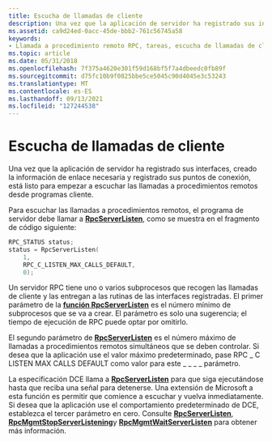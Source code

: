 ```yaml
---
title: Escucha de llamadas de cliente
description: Una vez que la aplicación de servidor ha registrado sus interfaces, creado la información de enlace necesaria y registrado sus puntos de conexión, está listo para empezar a escuchar las llamadas a procedimientos remotos desde programas cliente.
ms.assetid: ca9d24ed-0acc-45de-bbb2-761c56745a58
keywords:
- Llamada a procedimiento remoto RPC, tareas, escucha de llamadas de cliente
ms.topic: article
ms.date: 05/31/2018
ms.openlocfilehash: 7f375a4620e301f59d168bf5f7a4dbeedc0fb89f
ms.sourcegitcommit: d75fc10b9f0825bbe5ce5045c90d4045e3c53243
ms.translationtype: MT
ms.contentlocale: es-ES
ms.lasthandoff: 09/13/2021
ms.locfileid: "127244538"
---
```

# <a name="listening-for-client-calls"></a>Escucha de llamadas de cliente

Una vez que la aplicación de servidor ha registrado sus interfaces, creado la información de enlace necesaria y registrado sus puntos de conexión, está listo para empezar a escuchar las llamadas a procedimientos remotos desde programas cliente.

Para escuchar las llamadas a procedimientos remotos, el programa de servidor debe llamar a [**RpcServerListen**](/windows/desktop/api/Rpcdce/nf-rpcdce-rpcserverlisten), como se muestra en el fragmento de código siguiente:


```C++
RPC_STATUS status;
status = RpcServerListen(
    1,
    RPC_C_LISTEN_MAX_CALLS_DEFAULT,
    0);
```



Un servidor RPC tiene uno o varios subprocesos que recogen las llamadas de cliente y las entregan a las rutinas de las interfaces registradas. El primer parámetro de la [**función RpcServerListen**](/windows/desktop/api/Rpcdce/nf-rpcdce-rpcserverlisten) es el número mínimo de subprocesos que se va a crear. El parámetro es solo una sugerencia; el tiempo de ejecución de RPC puede optar por omitirlo.

El segundo parámetro de [**RpcServerListen**](/windows/desktop/api/Rpcdce/nf-rpcdce-rpcserverlisten) es el número máximo de llamadas a procedimientos remotos simultáneos que se deben controlar. Si desea que la aplicación use el valor máximo predeterminado, pase RPC \_ C LISTEN MAX CALLS DEFAULT como valor para este \_ \_ \_ \_ parámetro.

La especificación DCE llama a [**RpcServerListen**](/windows/desktop/api/Rpcdce/nf-rpcdce-rpcserverlisten) para que siga ejecutándose hasta que reciba una señal para detenerse. Una extensión de Microsoft a esta función es permitir que comience a escuchar y vuelva inmediatamente. Si desea que la aplicación use el comportamiento predeterminado de DCE, establezca el tercer parámetro en cero. Consulte [**RpcServerListen**](/windows/desktop/api/Rpcdce/nf-rpcdce-rpcserverlisten), [**RpcMgmtStopServerListening**](/windows/desktop/api/Rpcdce/nf-rpcdce-rpcmgmtstopserverlistening)y [**RpcMgmtWaitServerListen**](/windows/desktop/api/Rpcdce/nf-rpcdce-rpcmgmtwaitserverlisten) para obtener más información.

 

 





